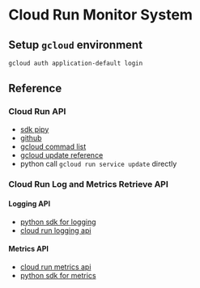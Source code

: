 # Cloud Run Monitor System

## Setup `gcloud` environment

```bash
gcloud auth application-default login
```

## Reference

### Cloud Run API

- [sdk pipy](https://pypi.org/project/google-cloud-run/)
- [github](https://github.com/googleapis/google-cloud-python/tree/main/packages/google-cloud-run)
- [gcloud commad list](https://cloud.google.com/sdk/gcloud/reference/run)
- [gcloud update reference](https://cloud.google.com/sdk/gcloud/reference/run/services/update)
- python call `gcloud run service update` directly

### Cloud Run Log and Metrics Retrieve API

#### Logging API

- [python sdk for logging](https://cloud.google.com/logging/docs/reference/libraries#client-libraries-install-python)
- [cloud run logging api](https://cloud.google.com/run/docs/logging)

#### Metrics API

- [cloud run metrics api](https://cloud.google.com/monitoring/api/metrics_gcp#gcp-run)
- [python sdk for metrics](https://cloud.google.com/monitoring/docs/reference/libraries#client-libraries-install-python)